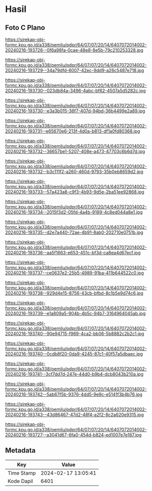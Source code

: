 # Hasil

## Foto C Plano

https://sirekap-obj-formc.kpu.go.id/a338/pemilu/pdpr/64/07/07/20/14/6407072014002-20240216-193726--0f6a98fa-0cae-48e8-8e5b-79c210253328.jpg

https://sirekap-obj-formc.kpu.go.id/a338/pemilu/pdpr/64/07/07/20/14/6407072014002-20240216-193729--34a79dfd-6007-42ec-9dd9-a26c5487e718.jpg

https://sirekap-obj-formc.kpu.go.id/a338/pemilu/pdpr/64/07/07/20/14/6407072014002-20240216-193730--023db84a-3496-4abc-bf62-4507a5d5282c.jpg

https://sirekap-obj-formc.kpu.go.id/a338/pemilu/pdpr/64/07/07/20/14/6407072014002-20240216-193730--e3a3b015-36f7-407d-94bd-36b4499e2a89.jpg

https://sirekap-obj-formc.kpu.go.id/a338/pemilu/pdpr/64/07/07/20/14/6407072014002-20240216-193731--e65670e6-213f-4d0a-b813-df1a0fd80368.jpg

https://sirekap-obj-formc.kpu.go.id/a338/pemilu/pdpr/64/07/07/20/14/6407072014002-20240216-193732--36657be1-5207-408e-a473-47703c6b6d7d.jpg

https://sirekap-obj-formc.kpu.go.id/a338/pemilu/pdpr/64/07/07/20/14/6407072014002-20240216-193732--b3c111f2-a260-460d-9793-35b0eb8659d2.jpg

https://sirekap-obj-formc.kpu.go.id/a338/pemilu/pdpr/64/07/07/20/14/6407072014002-20240216-193733--57a423a8-c9f3-4b93-9d5e-2ba51ee92868.jpg

https://sirekap-obj-formc.kpu.go.id/a338/pemilu/pdpr/64/07/07/20/14/6407072014002-20240216-193734--2015f3d2-05fd-4a4b-9189-4c8ed044a8e1.jpg

https://sirekap-obj-formc.kpu.go.id/a338/pemilu/pdpr/64/07/07/20/14/6407072014002-20240216-193735--d2e7a440-72ae-4b91-8ab0-202710e0751b.jpg

https://sirekap-obj-formc.kpu.go.id/a338/pemilu/pdpr/64/07/07/20/14/6407072014002-20240216-193736--aa5f1663-e653-451c-bf3d-ca8ea4d67ecf.jpg

https://sirekap-obj-formc.kpu.go.id/a338/pemilu/pdpr/64/07/07/20/14/6407072014002-20240216-193737--ce0637e2-25b5-4989-91ba-411b644522c0.jpg

https://sirekap-obj-formc.kpu.go.id/a338/pemilu/pdpr/64/07/07/20/14/6407072014002-20240216-193738--929d4e15-8756-43cb-bfbd-8c1b5e9d74c6.jpg

https://sirekap-obj-formc.kpu.go.id/a338/pemilu/pdpr/64/07/07/20/14/6407072014002-20240216-193739--e1a809a5-904b-4b5c-94b7-3164964045ab.jpg

https://sirekap-obj-formc.kpu.go.id/a338/pemilu/pdpr/64/07/07/20/14/6407072014002-20240216-193740--90e94715-f969-4ca2-bb06-5b8882c2b2c1.jpg

https://sirekap-obj-formc.kpu.go.id/a338/pemilu/pdpr/64/07/07/20/14/6407072014002-20240216-193740--0cdb8f20-0da9-4245-87c1-40f57a5dbaec.jpg

https://sirekap-obj-formc.kpu.go.id/a338/pemilu/pdpr/64/07/07/20/14/6407072014002-20240216-193741--3cf7dd7d-247e-44d0-b9b4-dcb8043b210a.jpg

https://sirekap-obj-formc.kpu.go.id/a338/pemilu/pdpr/64/07/07/20/14/6407072014002-20240216-193742--5ab67f5b-9376-4dd5-9e9c-e5141f3b4b76.jpg

https://sirekap-obj-formc.kpu.go.id/a338/pemilu/pdpr/64/07/07/20/14/6407072014002-20240216-193743--43d86467-47d2-48f4-a2f2-8c2a620e9315.jpg

https://sirekap-obj-formc.kpu.go.id/a338/pemilu/pdpr/64/07/07/20/14/6407072014002-20240216-193727--a3041d67-6fa0-454d-b824-ed1007e7e187.jpg


## Metadata

| Key        | Value               |
| ---------- | ------------------- |
| Time Stamp | 2024-02-17 13:05:41 |
| Kode Dapil | 6401                |



